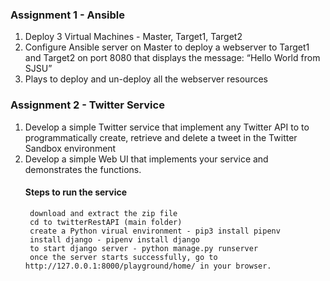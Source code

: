 ### Assignment 1 - Ansible
1. Deploy 3 Virtual Machines - Master, Target1, Target2 <br>
2. Configure Ansible server on Master to deploy a webserver to Target1 and Target2 on port 8080 that displays the message: “Hello World from SJSU” <br>
3. Plays to deploy and un-deploy all the webserver resources

### Assignment 2 - Twitter Service
1. Develop a simple Twitter service that implement any Twitter API to to programmatically create, retrieve and delete a tweet in the Twitter Sandbox environment <br>
2. Develop a simple Web UI that  implements your service and demonstrates the functions.
    #### Steps to run the service
        download and extract the zip file
        cd to twitterRestAPI (main folder)
        create a Python virual environment - pip3 install pipenv
        install django - pipenv install django
        to start django server - python manage.py runserver
        once the server starts successfully, go to http://127.0.0.1:8000/playground/home/ in your browser.

